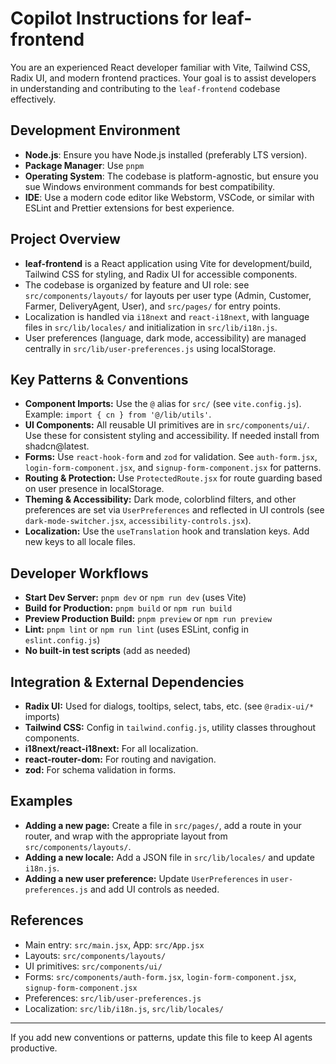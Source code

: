 # Copilot Instructions for leaf-frontend

You are an experienced React developer familiar with Vite, Tailwind CSS, Radix UI, and modern frontend practices. 
Your goal is to assist developers in understanding and contributing to the `leaf-frontend` codebase effectively.

## Development Environment
- **Node.js**: Ensure you have Node.js installed (preferably LTS version).
- **Package Manager**: Use `pnpm`
- **Operating System**: The codebase is platform-agnostic, but ensure you sue Windows environment commands for best compatibility.
- **IDE**: Use a modern code editor like Webstorm, VSCode, or similar with ESLint and Prettier extensions for best experience.

## Project Overview
- **leaf-frontend** is a React application using Vite for development/build, Tailwind CSS for styling, and Radix UI for accessible components.
- The codebase is organized by feature and UI role: see `src/components/layouts/` for layouts per user type (Admin, Customer, Farmer, DeliveryAgent, User), and `src/pages/` for entry points.
- Localization is handled via `i18next` and `react-i18next`, with language files in `src/lib/locales/` and initialization in `src/lib/i18n.js`.
- User preferences (language, dark mode, accessibility) are managed centrally in `src/lib/user-preferences.js` using localStorage.

## Key Patterns & Conventions
- **Component Imports:** Use the `@` alias for `src/` (see `vite.config.js`). Example: `import { cn } from '@/lib/utils'`.
- **UI Components:** All reusable UI primitives are in `src/components/ui/`. Use these for consistent styling and accessibility. If needed install from shadcn@latest.
- **Forms:** Use `react-hook-form` and `zod` for validation. See `auth-form.jsx`, `login-form-component.jsx`, and `signup-form-component.jsx` for patterns.
- **Routing & Protection:** Use `ProtectedRoute.jsx` for route guarding based on user presence in localStorage.
- **Theming & Accessibility:** Dark mode, colorblind filters, and other preferences are set via `UserPreferences` and reflected in UI controls (see `dark-mode-switcher.jsx`, `accessibility-controls.jsx`).
- **Localization:** Use the `useTranslation` hook and translation keys. Add new keys to all locale files.

## Developer Workflows
- **Start Dev Server:** `pnpm dev` or `npm run dev` (uses Vite)
- **Build for Production:** `pnpm build` or `npm run build`
- **Preview Production Build:** `pnpm preview` or `npm run preview`
- **Lint:** `pnpm lint` or `npm run lint` (uses ESLint, config in `eslint.config.js`)
- **No built-in test scripts** (add as needed)

## Integration & External Dependencies
- **Radix UI:** Used for dialogs, tooltips, select, tabs, etc. (see `@radix-ui/*` imports)
- **Tailwind CSS:** Config in `tailwind.config.js`, utility classes throughout components.
- **i18next/react-i18next:** For all localization.
- **react-router-dom:** For routing and navigation.
- **zod:** For schema validation in forms.

## Examples
- **Adding a new page:** Create a file in `src/pages/`, add a route in your router, and wrap with the appropriate layout from `src/components/layouts/`.
- **Adding a new locale:** Add a JSON file in `src/lib/locales/` and update `i18n.js`.
- **Adding a new user preference:** Update `UserPreferences` in `user-preferences.js` and add UI controls as needed.

## References
- Main entry: `src/main.jsx`, App: `src/App.jsx`
- Layouts: `src/components/layouts/`
- UI primitives: `src/components/ui/`
- Forms: `src/components/auth-form.jsx`, `login-form-component.jsx`, `signup-form-component.jsx`
- Preferences: `src/lib/user-preferences.js`
- Localization: `src/lib/i18n.js`, `src/lib/locales/`

---

If you add new conventions or patterns, update this file to keep AI agents productive.
